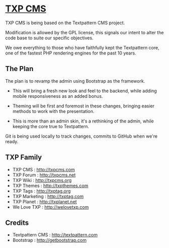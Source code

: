 # [TXP CMS](http://txpcms.com)

TXP CMS is being based on the Textpattern CMS project.

Modification is allowed by the GPL license, this signals our intent to alter 
the code base to suite our specific objectives.

We owe everything to those who have faithfully kept the Textpattern core, 
one of the fastest PHP rendering engines for the past 10 years.

## The Plan

The plan is to revamp the admin using Bootstrap as the framework.

* This will bring a fresh new look and feel to the backend, while adding mobile 
responsiveness as an added bonus.

* Theming will be first and foremost in these changes, bringing easier methods 
to work with the presentation.

* This is more than an admin skin, it's a rethinking of the admin, while keeping 
the core true to Textpattern.

Git is being used locally to track changes, commits to GitHub when we're ready.

## TXP Family

* TXP CMS : <http://txpcms.com>
* TXP Forum : <http://txpcms.net>
* TXP Wiki : <http://txpcms.org>
* TXP Themes : <http://txpthemes.com>
* TXP Tags : <http://txptag.org>
* TXP Marketing : <http://txptag.com>
* TXP Planet : <http://txplanet.net>
* We Love TXP : <http://welovetxp.com>

## Credits

* Textpattern CMS : <http://textpattern.com>
* Bootstrap : <http://getbootstrap.com>
